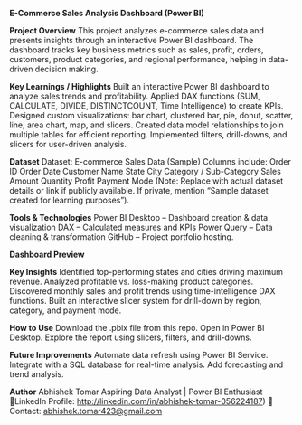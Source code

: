 **E-Commerce Sales Analysis Dashboard (Power BI)**

**Project Overview**
This project analyzes e-commerce sales data and presents insights through an interactive Power BI dashboard.
The dashboard tracks key business metrics such as sales, profit, orders, customers, product categories, and regional performance, helping in data-driven decision making.

**Key Learnings / Highlights**
Built an interactive Power BI dashboard to analyze sales trends and profitability.
Applied DAX functions (SUM, CALCULATE, DIVIDE, DISTINCTCOUNT, Time Intelligence) to create KPIs.
Designed custom visualizations: bar chart, clustered bar, pie, donut, scatter, line, area chart, map, and slicers.
Created data model relationships to join multiple tables for efficient reporting.
Implemented filters, drill-downs, and slicers for user-driven analysis.

**Dataset**
Dataset: E-commerce Sales Data (Sample)
Columns include:
Order ID
Order Date
Customer Name
State
City
Category / Sub-Category
Sales Amount
Quantity
Profit
Payment Mode
(Note: Replace with actual dataset details or link if publicly available. If private, mention “Sample dataset created for learning purposes”).

**Tools & Technologies**
Power BI Desktop – Dashboard creation & data visualization
DAX – Calculated measures and KPIs
Power Query – Data cleaning & transformation
GitHub – Project portfolio hosting.

**Dashboard Preview**

**Key Insights**
Identified top-performing states and cities driving maximum revenue.
Analyzed profitable vs. loss-making product categories.
Discovered monthly sales and profit trends using time-intelligence DAX functions.
Built an interactive slicer system for drill-down by region, category, and payment mode.

**How to Use**
Download the .pbix file from this repo.
Open in Power BI Desktop.
Explore the report using slicers, filters, and drill-downs.

**Future Improvements**
Automate data refresh using Power BI Service.
Integrate with a SQL database for real-time analysis.
Add forecasting and trend analysis.

**Author**
Abhishek Tomar
Aspiring Data Analyst | Power BI Enthusiast
🔗LinkedIn Profile: http://linkedin.com/in/abhishek-tomar-056224187)
📧 Contact: abhishek.tomar423@gmail.com
